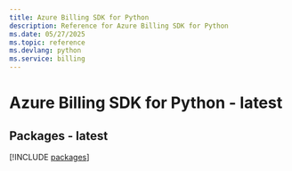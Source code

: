 ```yaml
---
title: Azure Billing SDK for Python
description: Reference for Azure Billing SDK for Python
ms.date: 05/27/2025
ms.topic: reference
ms.devlang: python
ms.service: billing
---
```

# Azure Billing SDK for Python - latest
## Packages - latest
[!INCLUDE [packages](billing-index.md)]